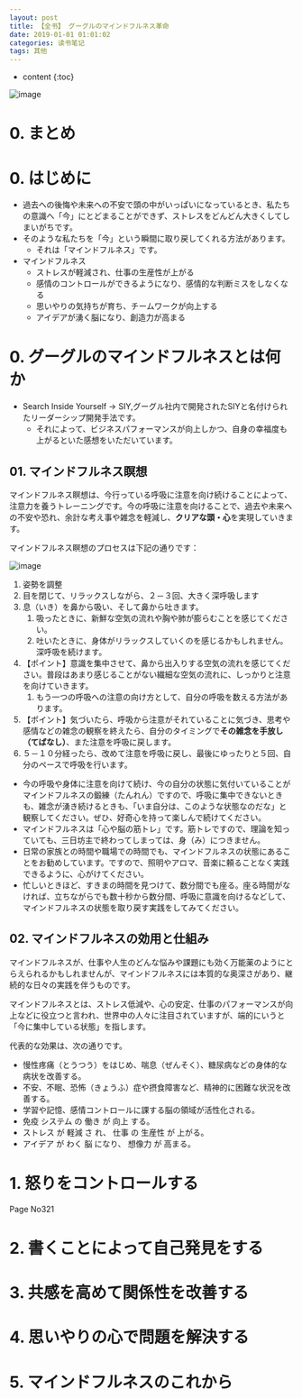 ```yaml
---
layout: post
title: 【全书】 グーグルのマインドフルネス革命
date: 2019-01-01 01:01:02
categories: 读书笔记
tags: 其他
---
```

* content
{:toc}

![image](https://user-images.githubusercontent.com/18595935/63692057-cf727d00-c84b-11e9-82c2-acbe273163c5.png)

# 0. まとめ

# 0. はじめに

- 過去への後悔や未来への不安で頭の中がいっぱいになっているとき、私たちの意識へ「今」にとどまることができず、ストレスをどんどん大きくしてしまいがちです。
- そのような私たちを「今」という瞬間に取り戻してくれる方法があります。
  - それは「マインドフルネス」です。
- マインドフルネス
  - ストレスが軽減され、仕事の生産性が上がる
  - 感情のコントロールができるようになり、感情的な判断ミスをしなくなる
  - 思いやりの気持ちが育ち、チームワークが向上する
  - アイデアが湧く脳になり、創造力が高まる

# 0. グーグルのマインドフルネスとは何か

- Search Inside Yourself -> SIY,グーグル社内で開発されたSIYと名付けられたリーダーシップ開発手法です。
  - それによって、ビジネスパフォーマンスが向上しかつ、自身の幸福度も上がるといた感想をいただいています。

## 01. マインドフルネス瞑想

マインドフルネス瞑想は、今行っている呼吸に注意を向け続けることによって、注意力を養うトレーニングです。今の呼吸に注意を向けることで、過去や未来への不安や恐れ、余計な考え事や雑念を軽減し、**クリアな頭・心**を実現していきます。

マインドフルネス瞑想のプロセスは下記の通りです：

![image](https://user-images.githubusercontent.com/18595935/64658770-935a3180-d473-11e9-8929-e21c32b0885c.png)

1. 姿勢を調整
2. 目を閉じて、リラックスしながら、２－３回、大きく深呼吸します
3. 息（いき）を鼻から吸い、そして鼻から吐きます。
   1. 吸ったときに、新鮮な空気の流れや胸や肺が膨らむことを感じてください。
   2. 吐いたときに、身体がリラックスしていくのを感じるかもしれません。深呼吸を続けます。
4. 【ポイント】意識を集中させて、鼻から出入りする空気の流れを感じてください。普段はあまり感じることがない繊細な空気の流れに、しっかりと注意を向けていきます。
   1. もう一つの呼吸への注意の向け方として、自分の呼吸を数える方法があります。
5. 【ポイント】気づいたら、呼吸から注意がそれていることに気づき、思考や感情などの雑念の観察を終えたら、自分のタイミングで**その雑念を手放し（てばなし）**、また注意を呼吸に戻します。
6. ５－１０分経ったら、改めて注意を呼吸に戻し、最後にゆったりと５回、自分のペースで呼吸を行います。

- 今の呼吸や身体に注意を向けて続け、今の自分の状態に気付いていることがマインドフルネスの鍛練（たんれん）ですので、呼吸に集中できないときも、雑念が湧き続けるときも、「いま自分は、このような状態なのだな」と観察してください。ぜひ、好奇心を持って楽しんで続けてください。
- マインドフルネスは「心や脳の筋トレ」です。筋トレですので、理論を知っていても、三日坊主で終わってしまっては、身（み）につきません。
- 日常の家族との時間や職場での時間でも、マインドフルネスの状態にあることをお勧めしています。ですので、照明やアロマ、音楽に頼ることなく実践できるように、心がけてください。
- 忙しいときほど、すきまの時間を見つけて、数分間でも座る。座る時間がなければ、立ちながらでも数十秒から数分間、呼吸に意識を向けるなどして、マインドフルネスの状態を取り戻す実践をしてみてください。

## 02. マインドフルネスの効用と仕組み

マインドフルネスが、仕事や人生のどんな悩みや課題にも効く万能薬のようにとらえられるかもしれませんが、マインドフルネスには本質的な奥深さがあり、継続的な日々の実践を伴うものです。

マインドフルネスとは、ストレス低減や、心の安定、仕事のパフォーマンスが向上などに役立つと言われ、世界中の人々に注目されていますが、端的にいうと「今に集中している状態」を指します。

代表的な効果は、次の通りです。
- 慢性疼痛（とうつう）をはじめ、喘息（ぜんそく）、糖尿病などの身体的な病状を改善する。
- 不安、不眠、恐怖（きょうふ）症や摂食障害など、精神的に困難な状況を改善する。
- 学習や記憶、感情コントロールに課する脳の領域が活性化される。
- 免疫 システム の 働き が 向上 する。
- ストレス が 軽減 さ れ、 仕事 の 生産性 が 上がる。
- アイデア が わく 脳 になり、 想像力 が 高まる。

# 1. 怒りをコントロールする

Page No321

# 2. 書くことによって自己発見をする

# 3. 共感を高めて関係性を改善する

# 4. 思いやりの心で問題を解決する

# 5. マインドフルネスのこれから
